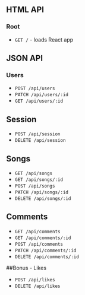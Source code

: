 ## HTML API

### Root

- `GET /` - loads React app

## JSON API

### Users
- `POST /api/users`
- `PATCH /api/users/:id`
- `GET /api/users/:id`

## Session
- `POST /api/session`
- `DELETE /api/session`

## Songs
- `GET /api/songs`
- `GET /api/songs/:id`
- `POST /api/songs`
- `PATCH /api/songs/:id`
- `DELETE /api/songs/:id`

## Comments
- `GET /api/comments`
- `GET /api/comments/:id`
- `POST /api/comments`
- `PATCH /api/comments/:id`
- `DELETE /api/comments/:id`

##Bonus - Likes
- `POST /api/likes`
- `DELETE /api/likes`
